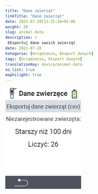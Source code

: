 ```yaml
---
title: "Dane zwierząt"
linkTitle: "Dane zwierząt"
date: 2023-07-28T13:25:28+02:00
weight: 20
slug: animal-data
description: >
 Eksportuj dane swoich zwierząt
date: 2023-07-26
kategorie: [Urządzenie, Eksport danych]
tagi: [Urządzenie, Eksport danych]
translationKey: device/animal-data
no_list: true
maphilight: true
---
```

<img src="animal-data.png" alt="Zarządzanie danymi VitalControl" title="Zarządzanie danymi" usemap="#workmap" class="maphilight" />

<map name="workmap">
  <area shape="rect" coords="2,40,238,80" alt="Eksport danych zwierząt (csv)" title="Eksportuj dane swoich zwierząt&#10;Kliknięcie myszą: otwórz dokumentację" href="/en/docs/data-export/usb-drive/">

  <area shape="rect" coords="2,80,238,200" alt="Wyrejestruj zwierzęta" title="Określ wiek, od którego zwierzęta powinny być wyrejestrowane&#10;Kliknięcie myszą: otwórz dokumentację" href="/en/docs/device/data-management/animal-data/unregister-animal/">

  <area shape="rect" coords="2,282,120,319" alt="Wstecz" title="Wszystkie informacje i instrukcje dotyczące eksportu danych zwierząt można znaleźć tutaj&#10;Kliknięcie myszą: otwórz dokumentację" href="/en/docs/device/data-management/">
</map>
